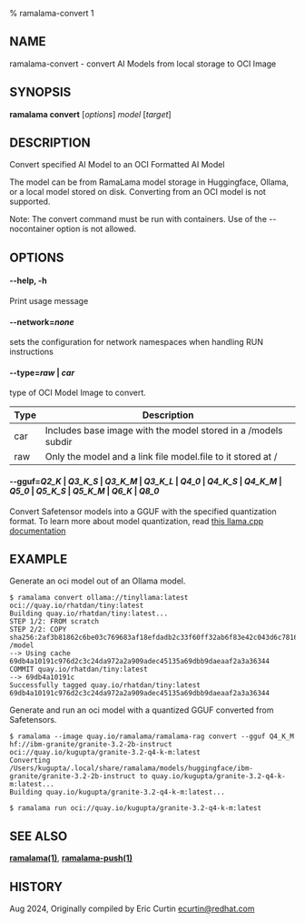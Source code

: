 % ramalama-convert 1

## NAME
ramalama\-convert - convert AI Models from local storage to OCI Image

## SYNOPSIS
**ramalama convert** [*options*] *model* [*target*]

## DESCRIPTION
Convert specified AI Model to an OCI Formatted AI Model

The model can be from RamaLama model storage in Huggingface, Ollama, or a local model stored on disk. Converting from an OCI model is not supported.

Note: The convert command must be run with containers. Use of the --nocontainer option is not allowed.

## OPTIONS

#### **--help**, **-h**
Print usage message

#### **--network**=*none*
sets the configuration for network namespaces when handling RUN instructions

#### **--type**=*raw* | *car*

type of OCI Model Image to convert.

| Type | Description                                                   |
| ---- | ------------------------------------------------------------- |
| car  | Includes base image with the model stored in a /models subdir |
| raw  | Only the model and a link file model.file to it stored at /   |

#### **--gguf**=*Q2_K* | *Q3_K_S* | *Q3_K_M* | *Q3_K_L* | *Q4_0* | *Q4_K_S* | *Q4_K_M* | *Q5_0* | *Q5_K_S* | *Q5_K_M* | *Q6_K* | *Q8_0* 

Convert Safetensor models into a GGUF with the specified quantization format. To learn more about model quantization, read [this llama.cpp documentation](https://github.com/ggml-org/llama.cpp/blob/master/examples/quantize/README.md)

## EXAMPLE

Generate an oci model out of an Ollama model.
```
$ ramalama convert ollama://tinyllama:latest oci://quay.io/rhatdan/tiny:latest
Building quay.io/rhatdan/tiny:latest...
STEP 1/2: FROM scratch
STEP 2/2: COPY sha256:2af3b81862c6be03c769683af18efdadb2c33f60ff32ab6f83e42c043d6c7816 /model
--> Using cache 69db4a10191c976d2c3c24da972a2a909adec45135a69dbb9daeaaf2a3a36344
COMMIT quay.io/rhatdan/tiny:latest
--> 69db4a10191c
Successfully tagged quay.io/rhatdan/tiny:latest
69db4a10191c976d2c3c24da972a2a909adec45135a69dbb9daeaaf2a3a36344
```

Generate and run an oci model with a quantized GGUF converted from Safetensors.
```
$ ramalama --image quay.io/ramalama/ramalama-rag convert --gguf Q4_K_M hf://ibm-granite/granite-3.2-2b-instruct oci://quay.io/kugupta/granite-3.2-q4-k-m:latest
Converting /Users/kugupta/.local/share/ramalama/models/huggingface/ibm-granite/granite-3.2-2b-instruct to quay.io/kugupta/granite-3.2-q4-k-m:latest...
Building quay.io/kugupta/granite-3.2-q4-k-m:latest...

$ ramalama run oci://quay.io/kugupta/granite-3.2-q4-k-m:latest
```

## SEE ALSO
**[ramalama(1)](ramalama.1.md)**, **[ramalama-push(1)](ramalama-push.1.md)**

## HISTORY
Aug 2024, Originally compiled by Eric Curtin <ecurtin@redhat.com>

